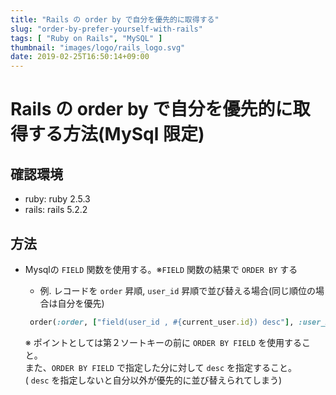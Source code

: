 ```yaml
---
title: "Rails の order by で自分を優先的に取得する"
slug: "order-by-prefer-yourself-with-rails"
tags: [ "Ruby on Rails", "MySQL" ]
thumbnail: "images/logo/rails_logo.svg"
date: 2019-02-25T16:50:14+09:00
---
```


# Rails の order by で自分を優先的に取得する方法(MySql 限定)

## 確認環境

* ruby: ruby 2.5.3
* rails: rails 5.2.2

## 方法

* Mysqlの `FIELD` 関数を使用する。※`FIELD` 関数の結果で `ORDER BY` する

  * 例. レコードを `order` 昇順, `user_id` 昇順で並び替える場合(同じ順位の場合は自分を優先)

  ~~~rb
   order(:order, ["field(user_id , #{current_user.id}) desc"], :user_id)
  ~~~

  ※ ポイントとしては第２ソートキーの前に `ORDER BY FIELD` を使用すること。  
  また、`ORDER BY FIELD` で指定した分に対して `desc` を指定すること。  
  ( `desc` を指定しないと自分以外が優先的に並び替えられてしまう)
